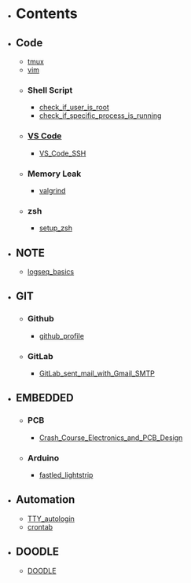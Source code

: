- # Contents
- ## Code
	- [tmux](tmux.md)
	- [vim](vim.md)
	- ### Shell Script
		- [check_if_user_is_root](check_if_user_is_root.md)
		- [check_if_specific_process_is_running](check_if_specific_process_is_running.md)
	- ### [VS Code](VS_Code.md)
		- [VS_Code_SSH](VS_Code_SSH.md)
	- ### Memory Leak
		- [valgrind](valgrind.md)
	- ### zsh
		- [setup_zsh](setup_zsh.md)
- ## NOTE
	- [logseq_basics](logseq_basic.md)
- ## GIT
	- ### Github
		- [github_profile](Github_Profile.md)
	- ### GitLab
		- [GitLab_sent_mail_with_Gmail_SMTP](GitLab_sent_mail_with_Gmail_SMTP.md)
- ## EMBEDDED
	- ### PCB
		- [Crash_Course_Electronics_and_PCB_Design](Crash_Course_Electronics_and_PCB_Design.md)
	- ### Arduino
		- [fastled_lightstrip](fastled_lightstrip.md)
- ## Automation
	- [TTY_autologin](TTY_autologin.md)
	- [crontab](crontab.md)
- ## DOODLE
	- [DOODLE](DOODLE.md)